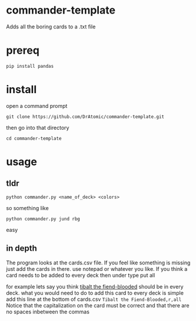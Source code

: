 # commander-template
Adds all the boring cards to a .txt file

# prereq
`pip install pandas`

# install
open a command prompt

`git clone https://github.com/DrAtomic/commander-template.git`

then go into that directory 

`cd commander-template`

# usage
## tldr
`python commander.py <name_of_deck> <colors>`

so something like 

`python commander.py jund rbg`

easy

## in depth

The program looks at the cards.csv file. If you feel like something is missing just add the cards in there. use notepad or whatever you like. If you think a card needs to be added to every deck then under type put all

for example lets say you think [tibalt the fiend-blooded](https://scryfall.com/card/ddk/41/tibalt-the-fiend-blooded) should be in every deck. what you would need to do to add this card to every deck is simple add this line at the bottom of cards.csv
`Tibalt the Fiend-Blooded,r,all`
Notice that the capitalization on the card must be correct and that there are no spaces inbetween the commas 
